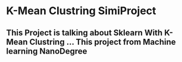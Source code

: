 # K-Mean Clustring SimiProject
## This Project is talking about Sklearn With K-Mean Clustring ... This project from Machine learning NanoDegree 
